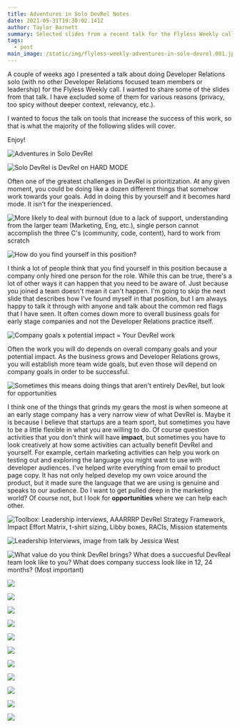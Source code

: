 ```yaml
---
title: Adventures in Solo DevRel Notes
date: 2021-05-31T19:30:02.141Z
author: Taylor Barnett
summary: Selected slides from a recent talk for the Flyless Weekly call
tags:
  - post
main_image: /static/img/flyless-weekly-adventures-in-solo-devrel.001.jpeg
---
```

A couple of weeks ago I presented a talk about doing Developer Relations solo (with no other Developer Relations focused team members or leadership) for the Flyless Weekly call. I wanted to share some of the slides from that talk. I have excluded some of them for various reasons (privacy, too spicy without deeper context, relevancy, etc.). 

I wanted to focus the talk on tools that increase the success of this work, so that is what the majority of the following slides will cover. 

Enjoy!

![Adventures in Solo DevRel](/static/img/flyless-weekly-adventures-in-solo-devrel.001.jpeg)

![Solo DevRel is DevRel on HARD MODE](/static/img/flyless-weekly-adventures-in-solo-devrel.003.jpeg)

Often one of the greatest challenges in DevRel is prioritization. At any given moment, you could be doing like a dozen different things that somehow work towards your goals. Add in doing this by yourself and it becomes hard mode. It isn't for the inexperienced. 

![More likely to deal with burnout (due to a lack of support, understanding from the larger team (Marketing, Eng, etc.), single person cannot accomplish the three C's (community, code, content), hard to work from scratch](/static/img/flyless-weekly-adventures-in-solo-devrel.004.jpeg)

![How do you find yourself in this position?](/static/img/flyless-weekly-adventures-in-solo-devrel.006.jpeg)

I think a lot of people think that you find yourself in this position because a company only hired one person for the role. While this can be true, there's a lot of other ways it can happen that you need to be aware of. Just because you joined a team doesn't mean it can't happen. I'm going to skip the next slide that describes how I've found myself in that position, but I am always happy to talk it through with anyone and talk about the common red flags that I have seen. It often comes down more to overall business goals for early stage companies and not the Developer Relations practice itself. 

![Company goals x potential impact = Your DevRel work](/static/img/flyless-weekly-adventures-in-solo-devrel.008.jpeg)

Often the work you will do depends on overall company goals and your potential impact. As the business grows and Developer Relations grows, you will establish more team wide goals, but even those will depend on company goals in order to be successful. 

![Sometimes this means doing things that aren't entirely DevRel, but look for *opportunities*](/static/img/flyless-weekly-adventures-in-solo-devrel.009.jpeg)

I think one of the things that grinds my gears the most is when someone at an early stage company has a very narrow view of what DevRel is. Maybe it is because I believe that startups are a team sport, but sometimes you have to be a little flexible in what you are willing to do. Of course question activities that you don't think will have **impact**, but sometimes you have to look creatively at how some activities can actually benefit DevRel and yourself. For example, certain marketing activities can help you work on testing out and exploring the language you might want to use with developer audiences. I've helped write everything from email to product page copy. It has not only helped develop my own voice around the product, but it made sure the language that we are using is genuine and speaks to our audience. Do I want to get pulled deep in the marketing world? Of course not, but I look for **opportunities** where we can help each other.

![Toolbox: Leadership interviews, AAARRRP DevRel Strategy Framework, Impact Effort Matrix, t-shirt sizing, Libby boxes, RACIs, Mission statements](/static/img/flyless-weekly-adventures-in-solo-devrel.010.jpeg)

![Leadership Interviews, image from talk by Jessica West](/static/img/flyless-weekly-adventures-in-solo-devrel.011.jpeg)

![What value do you think DevRel brings? What does a succuesful DevReal team look like to you? What does company success look like in 12, 24 months? (Most important)](/static/img/flyless-weekly-adventures-in-solo-devrel.012.jpeg)

![](/static/img/flyless-weekly-adventures-in-solo-devrel-13-15.001.jpeg)

![](/static/img/flyless-weekly-adventures-in-solo-devrel-13-15.002.jpeg)

![](/static/img/flyless-weekly-adventures-in-solo-devrel-13-15.003.jpeg)

![](/static/img/flyless-weekly-adventures-in-solo-devrel.015.jpeg)

![](/static/img/flyless-weekly-adventures-in-solo-devrel.016.jpeg)

![](/static/img/flyless-weekly-adventures-in-solo-devrel.017.jpeg)

![](/static/img/flyless-weekly-adventures-in-solo-devrel.018.jpeg)

![](/static/img/flyless-weekly-adventures-in-solo-devrel.019.jpeg)

![](/static/img/flyless-weekly-adventures-in-solo-devrel.020.jpeg)

![](/static/img/flyless-weekly-adventures-in-solo-devrel.021.jpeg)

![](/static/img/flyless-weekly-adventures-in-solo-devrel.022.jpeg)
